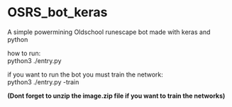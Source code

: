 # OSRS_bot_keras
A simple powermining Oldschool runescape bot made with keras and python 


how to run:<br>
python3 ./entry.py

if you want to run the bot you must train the network:<br>
python3 ./entry.py -train

<b>(Dont forget to unzip the image.zip file if you want to train the networks)</b>
